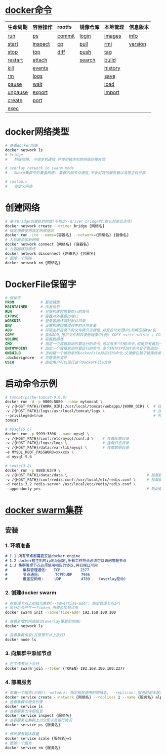 # [docker命令][docker命令]
生命周期  |容器操作 |rootfs  |镜像仓库 |本地管理|信息版本
:--------|:--------|:-------|:-------|:-------|:------
[run]    |[ps]     |[commit]|[login] |[images]|[info]
[start]  |[inspect]|[cp]    |[pull]  |[rmi]   |[version]
[stop]   |[top]    |[diff]  |[push]  |[tag]
[restart]|[attach] |        |[search]|[build]
[kill]   |[events] |        |        |[history]
[rm]     |[logs]   |        |        |[save]
[pause]  |[wait]   |        |        |[load]
[unpause]|[export] |        |        |[import]
[create] |[port]   |
[exec]   |

# docker网络类型
```bash
# 查看docker网络
docker network ls
# bridge
#   桥接网络: 与宿主机通信,并使用宿主机的网络连接外网

# overlay network in swarm mode
#   Swarm集群中的覆盖网络: 集群内部节点通信,不会对其他服务器以及宿主机开放

# custom:v
#   自定义网络
```

# 创建网络
```bash
# 基于bridge创建新的网络(不指定--driver bridge时,默认就是此选项)
docker network create --driver bridge {网络名}
# 指定镜像使用指定网络驱动
docker run -itd --name={容器名} --network={网络名} {镜像名}
# 为容器添加新网络
docker network connect {网络名} {容器名}
# 为容器移除网络
docker network disconnect {网络名} {容器名}
# 删除一个网络
docker network rm {网络名}
```

# DockerFile保留字
```DockerFile
# 保留字
FROM            # 基础镜像
MAINTAINER      # 作者信息
RUN             # 容器构建时需要执行的命令
EXPOSE          # 容器对外暴露的端口
WORKDIR         # 登录容器终端时默认目录
ENV             # 设置构建镜像过程中的环境变量
ADD             # 将宿主机目录下的文件拷贝进镜像,并且自动处理URL和解压缩tar包
COPY            # 类似ADD,拷贝文件和目录到镜像中(例: COPY <src> <dist> ; COPY ["<src>", "<dist>"])
VOLUME          # 容器数据卷
CMD             # 指定一个容器启动时要运行的命令,可以有多个CMD命令,但是只有最后一个生效
ENTRYPOINT      # 指定一个容器启动时要运行的命令,多个ENTRYPOINT命令会不断追加
ONBUILD         # 当构建一个被继承的DockerFile时运行的命令,父镜像在被子镜像继承后父镜像的ONBUILD被触发
.dockerignore   # 忽略某些文件
USER            # 指定用户可以运行这个DockerFile文件
```
# 启动命令示例
```bash
# tomcat(pache-tomcat-9.0.8)
docker run -d -p 9000:8080 --name mytomcat \
-v /{HOST_PATH}/{WORK_DIR}:/usr/local/tomcat/webapps/{WORK_DIR} \  # 挂载工程目录
-v /{HOST_PATH}/logs:/usr/local/tomcat/logs \                      # 挂载日志目录
--privileged=true                                                  # 特权登录
tomcat

# mysql(5.6)
docker run -p 9999:3306 --name mysql \
-v /{HOST_PATH}/conf:/etc/mysql/conf.d \    # 挂载配置目录
-v /{HOST_PATH}/logs:/logs \                # 挂载日志目录
-v /{HOST_PATH}/data:/var/lib/mysql \       # 挂载数据目录
-e MYSQL_ROOT_PASSWORD=xxxxxx \
-d mysql:5.6

# redis(3.2)
docker run -p 8888:6379 \
-v /{HOST_PATH}/data:/data \                                    # 挂载数据目录
-v /{HOST_PATH}/conf/redis.conf:/usr/local/etc/redis.conf \     # 挂载配置目录
-d redis:3.2 redis-server /usr/local/etc/redis/redis.conf \
--appendonly yes                                                # 启动备份
```

# [docker swarm集群](https://www.runoob.com/docker/docker-swarm.html)
## 安装
### 1.  环境准备
```markdown
# 1.1 所有节点都需要安装docker engine
# 1.2 docker宿主机的ip地址固定,所有工作节点必须可以访问管理节点
# 1.3 集群管理节点必须使用相应的协议,并且端口可用
#       集群管理通信:   TCP         2377
#       节点通信:       TCP和UDP    7946
#       覆盖型网络:     UDP         4789    (overlay驱动)
```
### 2.  创建docker swarm
```bash
# 在管理节点上初始化集群(--advertise-addr: 指定管理节点IP)
# 执行后会产生一个token,用来添加节点用
docker swarm init --advertise-addr 192.168.100.100

# 查看新增的网络驱动(overlay覆盖型网络)
docker network ls

# 查看集群信息(在管理节点上执行)
docker node ls
```
### 3.  向集群中添加节点
```bash
# 在工作节点上执行
docker swarm join --token {TOKEN} 192.168.100.100:2377
```
### 4.  部署服务
```bash
# 部署一个服务(示例)(--network: 指定服务使用的网络名, --replicas: 服务的副本数)
docker service create --network {网络名} --replicas 1 --name {服务名} alpine ping docker.com
# 查看集群中服务列表
docker service ls
# 查看服务的详细信息
docker service inspect {服务名}
# 查看服务在集群上的分配以及运行情况
docker service ps {服务名}

# 修改服务副本数量
docker service scale {服务名}=5
# 删除一个服务
docker service rm {服务名}
```








<!-- URL LIST -->
[docker命令官方手册]: https://docs.docker.com/engine/reference/commandline/docker/ "docker命令官方手册"
[docker安装]: https://www.runoob.com/docker/centos-docker-install.html "docker安装"
[docker命令]: https://www.runoob.com/docker/docker-command-manual.html "docker命令"
[docker过滤参数]: https://www.runoob.com/docker/docker-ps-command.html#div-comment-43785 "docker命令 ps的过滤参数"
[docker命令手册]: https://www.kancloud.cn/woshigrey/docker/934967 "docker命令手册"
[docker命令手册(events)]: https://www.kancloud.cn/woshigrey/docker/935883 "events命令"
[run]:     https://docs.docker.com/engine/reference/run/                  "创建并启动容器"
[ps]:      https://docs.docker.com/engine/reference/commandline/ps/       "列出当前容器"
[commit]:  https://docs.docker.com/engine/reference/commandline/commit/   "从容器创建镜像"
[login]:   https://docs.docker.com/engine/reference/commandline/login/    "登陆到Docker镜像仓库"
[images]:  https://docs.docker.com/engine/reference/commandline/images/   "列出当前所有镜像"
[info]:    https://docs.docker.com/engine/reference/commandline/info/     "查看docker信息"
[start]:   https://docs.docker.com/engine/reference/commandline/start/    "启动容器"
[inspect]: https://docs.docker.com/engine/reference/commandline/inspect/  "获取容器元数据"
[cp]:      https://docs.docker.com/engine/reference/commandline/cp/       "复制文件"
[pull]:    https://docs.docker.com/engine/reference/commandline/pull/     "从仓库拉取镜像"
[rmi]:     https://docs.docker.com/engine/reference/commandline/rmi/      "删除镜像"
[version]: https://docs.docker.com/engine/reference/commandline/version/  "查看docker版本"
[stop]:    https://docs.docker.com/engine/reference/commandline/stop/     "停止容器(优雅停止)"
[top]:     https://docs.docker.com/engine/reference/commandline/top/      "查看容器内进程"
[diff]:    https://docs.docker.com/engine/reference/commandline/diff/     "检查容器里文件结构的更改"
[push]:    https://docs.docker.com/engine/reference/commandline/push/     "推送镜像到仓库"
[tag]:     https://docs.docker.com/engine/reference/commandline/tag/      "标记本地镜像"
[restart]: https://docs.docker.com/engine/reference/commandline/restart/  "重启容器"
[attach]:  https://docs.docker.com/engine/reference/commandline/attach/   "连接到容器"
[search]:  https://docs.docker.com/engine/reference/commandline/search/   "查找容器"
[build]:   https://docs.docker.com/engine/reference/commandline/build/    "使用Dockerfile创建镜像"
[kill]:    https://docs.docker.com/engine/reference/commandline/kill/     "强制停止容器"
[events]:  https://docs.docker.com/engine/reference/commandline/events/   "查看宿主机上容器发生的事件"
[history]: https://docs.docker.com/engine/reference/commandline/history/  "查看指定镜像的创建历史"
[rm]:      https://docs.docker.com/engine/reference/commandline/rm/       "删除容器"
[logs]:    https://docs.docker.com/engine/reference/commandline/logs/     "查看容器日志"
[save]:    https://docs.docker.com/engine/reference/commandline/save/     "将指定镜像保存成tar归档文件"
[pause]:   https://docs.docker.com/engine/reference/commandline/pause/    "暂停容器"
[wait]:    https://docs.docker.com/engine/reference/commandline/wait/     "阻塞容器直到停止,然后打印退出代码"
[load]:    https://docs.docker.com/engine/reference/commandline/load/     "导入使用save生成的容器归档文件"
[unpause]: https://docs.docker.com/engine/reference/commandline/unpause/  "复苏容器"
[export]:  https://docs.docker.com/engine/reference/commandline/export/   "将文件系统作为一个tar归档文件导出(不压缩)"
[import]:  https://docs.docker.com/engine/reference/commandline/import/   "从归档文件中创建镜像"
[create]:  https://docs.docker.com/engine/reference/commandline/create/   "创建但不运行容器"
[port]:    https://docs.docker.com/engine/reference/commandline/port/     "查看容器映射端口"
[exec]:    https://docs.docker.com/engine/reference/commandline/exec/     "在容器中执行命令"
<!-- URL LIST END -->
